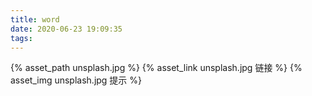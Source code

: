 ```yaml
---
title: word
date: 2020-06-23 19:09:35
tags:
---
```



{% asset_path unsplash.jpg %}
{% asset_link unsplash.jpg 链接 %}
{% asset_img unsplash.jpg 提示 %}

